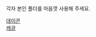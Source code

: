 각자 본인 폴더를 마음껏 사용해 주세요.

[데이콘](https://dacon.io/competitions/official/236253/overview/description)   
[캐글](https://www.kaggle.com/datasets/birdy654/deep-voice-deepfake-voice-recognition/data)
